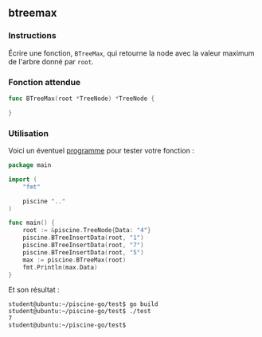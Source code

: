 ## btreemax

### Instructions

Écrire une fonction, `BTreeMax`, qui retourne la node avec la valeur maximum de l'arbre donné par `root`.

### Fonction attendue

```go
func BTreeMax(root *TreeNode) *TreeNode {

}
```

### Utilisation

Voici un éventuel [programme](TODO-LINK) pour tester votre fonction :

```go
package main

import (
	"fmt"

	piscine ".."
)

func main() {
	root := &piscine.TreeNode{Data: "4"}
	piscine.BTreeInsertData(root, "1")
	piscine.BTreeInsertData(root, "7")
	piscine.BTreeInsertData(root, "5")
	max := piscine.BTreeMax(root)
	fmt.Println(max.Data)
}
```

Et son résultat :

```console
student@ubuntu:~/piscine-go/test$ go build
student@ubuntu:~/piscine-go/test$ ./test
7
student@ubuntu:~/piscine-go/test$
```
